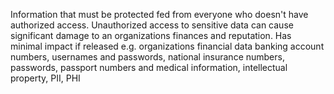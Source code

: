 Information that must be protected fed from everyone who doesn't have authorized access.
Unauthorized access to sensitive data can cause significant damage to an organizations finances and reputation.
Has minimal impact if released e.g. organizations financial data banking account numbers, usernames and passwords, national insurance numbers, passwords, passport numbers and medical information, intellectual property, PII, PHI